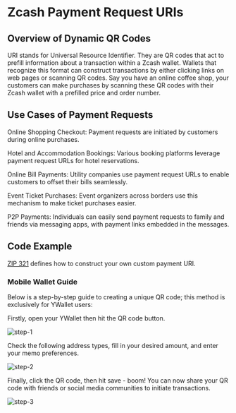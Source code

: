# Zcash Payment Request URIs

## Overview of Dynamic QR Codes

URI stands for Universal Resource Identifier. They are QR codes that act to prefill information about a transaction within a Zcash wallet. Wallets that recognize this format can construct transactions by either clicking links on web pages or scanning QR codes. Say you have an online coffee shop, your customers can make purchases by scanning these QR codes with their Zcash wallet with a prefilled price and order number.

## Use Cases of Payment Requests 

Online Shopping Checkout: Payment requests are initiated by customers during online purchases.

Hotel and Accommodation Bookings: Various booking platforms leverage payment request URLs for hotel reservations.

Online Bill Payments: Utility companies use payment request URLs to enable customers to offset their bills seamlessly. 

Event Ticket Purchases: Event organizers across borders use this mechanism to make ticket purchases easier.

P2P Payments: Individuals can easily send payment requests to family and friends via messaging apps, with payment links embedded in the messages.

## Code Example

[ZIP 321](https://zips.z.cash/zip-0321) defines how to construct your own custom payment URI. 


### Mobile Wallet Guide

Below is a step-by-step guide to creating a unique QR code; this method is exclusively for YWallet users:

Firstly, open your YWallet then hit the QR code button.

![step-1](https://i.ibb.co/cNZXj6b/Screenshot-2024-1.png)

Check the following address types, fill in your desired amount, and enter your memo preferences.

![step-2](https://i.ibb.co/MVpDHMK/Screenshot-3.png)

Finally, click the QR code, then hit save - boom! You can now share your QR code with friends or social media communities to initiate transactions.

![step-3](https://i.ibb.co/rpLgJ7P/Screenshot-4.png)

